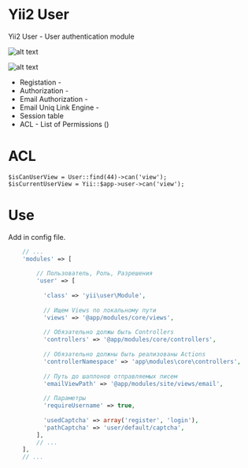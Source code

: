 Yii2 User
=========

Yii2 User - User authentication module

![alt text](http://images.mirocow.com/2014-02-19_03.24.42_rca639xskb.png)

![alt text](http://images.mirocow.com/2014-02-19_03.26.29_kufjlm2776.png)

* Registation -
* Authorization - 
* Email Authorization -
* Email Uniq Link Engine -
* Session table
* ACL - List of Permissions ()

ACL
===

    $isCanUserView = User::find(44)->can('view');
    $isCurrentUserView = Yii::$app->user->can('view');

Use
========

Add in config file.

```php
    // ...
    'modules' => [
    
        // Пользователь, Роль, Разрешения
        'user' => [
        
          'class' => 'yii\user\Module',
          
          // Ищем Views по локальному пути
          'views' => '@app/modules/core/views',
          
          // Обязательно должы быть Controllers
          'controllers' => '@app/modules/core/controllers',
          
          // Обязательно должны быть реализованы Actions
          'controllerNamespace' => 'app\modules\core\controllers',
          
          // Путь до шаплонов отправляемых писем
          'emailViewPath' => '@app/modules/site/views/email',
          
          // Параметры
          'requireUsername' => true,
          
          'usedCaptcha' => array('register', 'login'),
          'pathCaptcha' => 'user/default/captcha',
        ],
        // ...
    ],
    // ...
```
